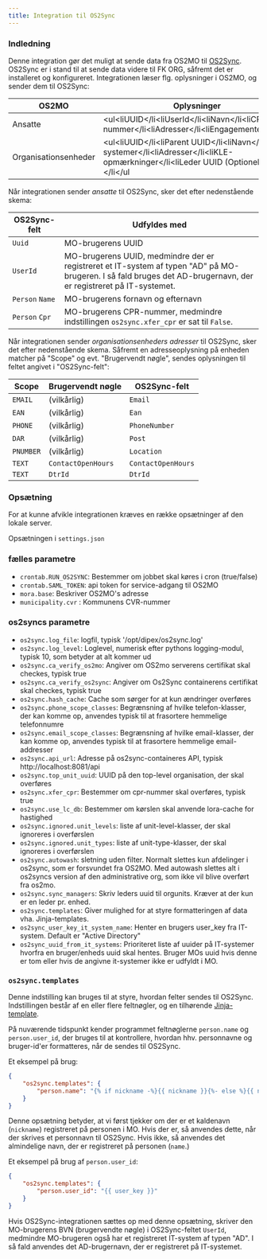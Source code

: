 ```yaml
---
title: Integration til OS2Sync
---
```


### Indledning

Denne integration gør det muligt at sende data fra OS2MO til
[OS2Sync](https://www.os2sync.dk/). OS2Sync er i stand til at sende data
videre til FK ORG, såfremt det er installeret og konfigureret.
Integrationen læser flg. oplysninger i OS2MO, og sender dem til OS2Sync:

| OS2MO                 | Oplysninger                                                                                                                                           |
| --------------------- | ----------------------------------------------------------------------------------------------------------------------------------------------------- |
| Ansatte               | <ul<liUUID</li<liUserId</li<liNavn</li<liCPR-nummer</li<liAdresser</li<liEngagementer</li</ul                                           |
| Organisationsenheder  | <ul<liUUID</li<liParent UUID</li<liNavn</li<liIT-systemer</li<liAdresser</li<liKLE-opmærkninger</li<liLeder UUID (Optionelt)</li</ul  |

Når integrationen sender *ansatte* til OS2Sync, sker det efter
nedenstående skema:

| OS2Sync-felt     |   Udfyldes med                                                                                                                                                     |
| ---------------- | ------------------------------------------------------------------------------------------------------------------------------------------------------------------ |
| `Uuid`           | MO-brugerens UUID                                                                                                                                                  |
| `UserId`         | MO-brugerens UUID, medmindre der er registreret et IT-system af typen "AD" på MO-brugeren. I så fald bruges det AD-brugernavn, der er registreret på IT-systemet.  |
| `Person` `Name`  | MO-brugerens fornavn og efternavn                                                                                                                                  |
| `Person` `Cpr`   | MO-brugerens CPR-nummer, medmindre indstillingen `os2sync.xfer_cpr` er sat til `False`.                                                                            |

Når integrationen sender *organisationsenheders adresser* til OS2Sync,
sker det efter nedenstående skema. Såfremt en adresseoplysning på
enheden matcher på "Scope" og evt. "Brugervendt nøgle", sendes
oplysningen til feltet angivet i "OS2Sync-felt":

| Scope     | Brugervendt nøgle     | OS2Sync-felt         |
| --------- | --------------------- | -------------------- |
| `EMAIL`   |  (vilkårlig)          | `Email`              |
| `EAN`     |  (vilkårlig)          | `Ean`                |
| `PHONE`   |  (vilkårlig)          | `PhoneNumber`        |
| `DAR`     |  (vilkårlig)          | `Post`               |
| `PNUMBER` |  (vilkårlig)          | `Location`           |
| `TEXT`    |  `ContactOpenHours`   | `ContactOpenHours`   |
| `TEXT`    |  `DtrId`              | `DtrId`              |

### Opsætning

For at kunne afvikle integrationen kræves en række opsætninger af den
lokale server.

Opsætningen i `settings.json`

### fælles parametre

-   `crontab.RUN_OS2SYNC`: Bestemmer om jobbet skal køres i cron
    (true/false)
-   `crontab.SAML_TOKEN`: api token for service-adgang til OS2MO
-   `mora.base`: Beskriver OS2MO's adresse
-   `municipality.cvr` : Kommunens CVR-nummer

### os2syncs parametre

-   `os2sync.log_file`: logfil, typisk '/opt/dipex/os2sync.log'
-   `os2sync.log_level`: Loglevel, numerisk efter pythons
    logging-modul, typisk 10, som betyder at alt kommer ud
-   `os2sync.ca_verify_os2mo`: Angiver om OS2mo serverens certifikat
    skal checkes, typisk true
-   `os2sync.ca_verify_os2sync`: Angiver om Os2Sync containerens
    certifikat skal checkes, typisk true
-   `os2sync.hash_cache`: Cache som sørger for at kun ændringer
    overføres
-   `os2sync.phone_scope_classes`: Begrænsning af hvilke
    telefon-klasser, der kan komme op, anvendes typisk til at
    frasortere hemmelige telefonnumre
-   `os2sync.email_scope_classes`: Begrænsning af hvilke
    email-klasser, der kan komme op, anvendes typisk til at frasortere
    hemmelige email-addresser
-   `os2sync.api_url`: Adresse på os2sync-containeres API, typisk
    http://localhost:8081/api
-   `os2sync.top_unit_uuid`: UUID på den top-level organisation, der
    skal overføres
-   `os2sync.xfer_cpr`: Bestemmer om cpr-nummer skal overføres, typisk
    true
-   `os2sync.use_lc_db`: Bestemmer om kørslen skal anvende lora-cache
    for hastighed
-   `os2sync.ignored.unit_levels`: liste af unit-level-klasser, der
    skal ignoreres i overførslen
-   `os2sync.ignored.unit_types`: liste af unit-type-klasser, der skal
    ignoreres i overførslen
-   `os2sync.autowash`: sletning uden filter. Normalt slettes kun
    afdelinger i os2sync, som er forsvundet fra OS2MO. Med autowash
    slettes alt i os2syncs version af den administrative org, som ikke
    vil blive overført fra os2mo.
-   `os2sync.sync_managers`: Skriv leders uuid til orgunits. Kræver at
    der kun er en leder pr. enhed.
-   `os2sync.templates`: Giver mulighed for at styre formatteringen af
    data vha. Jinja-templates.
-   `os2sync_user_key_it_system_name`: Henter en brugers user_key fra
    IT-system. Default er "Active Directory"
-   `os2sync_uuid_from_it_systems`: Prioriteret liste af uuider på
    IT-systemer hvorfra en bruger/enheds uuid skal hentes. Bruger MOs
    uuid hvis denne er tom eller hvis de angivne it-systemer ikke er
    udfyldt i MO.

### `os2sync.templates`

Denne indstilling kan bruges til at styre, hvordan felter sendes til
OS2Sync. Indstillingen består af en eller flere feltnøgler, og en
tilhørende
[Jinja-template](https://jinja.palletsprojects.com/en/2.11.x/templates/).

På nuværende tidspunkt kender programmet feltnøglerne `person.name` og
`person.user_id`, der bruges til at kontrollere, hvordan hhv.
personnavne og bruger-id'er formatteres, når de sendes til OS2Sync.

Et eksempel på brug:

``` json
{
    "os2sync.templates": {
        "person.name": "{% if nickname -%}{{ nickname }}{%- else %}{{ name }}{%- endif %}"
    }
}
```

Denne opsætning betyder, at vi først tjekker om der er et kaldenavn
(`nickname`) registreret på personen i MO. Hvis der er, så anvendes
dette, når der skrives et personnavn til OS2Sync. Hvis ikke, så anvendes
det almindelige navn, der er registreret på personen (`name`.)

Et eksempel på brug af `person.user_id`:

``` json
{
    "os2sync.templates": {
        "person.user_id": "{{ user_key }}"
    }
}
```

Hvis OS2Sync-integrationen sættes op med denne opsætning, skriver den
MO-brugerens BVN (brugervendte nøgle) i OS2Sync-feltet `UserId`,
medmindre MO-brugeren også har et registreret IT-system af typen "AD".
I så fald anvendes det AD-brugernavn, der er registreret på IT-systemet.
